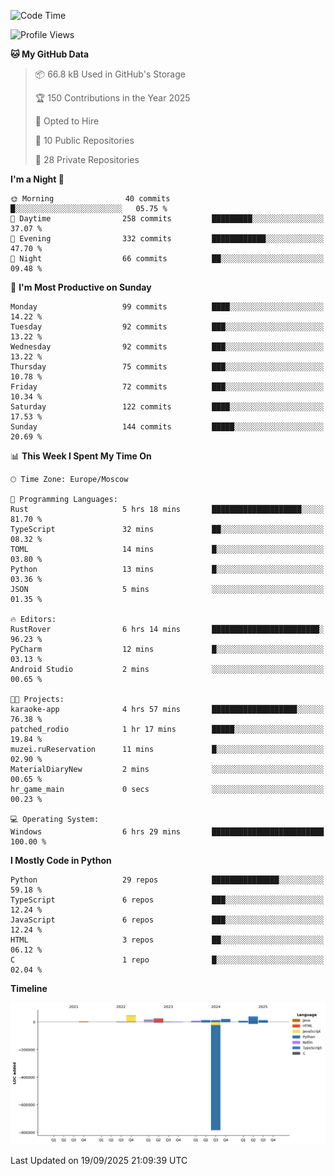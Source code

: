 <!--START_SECTION:waka-->
![Code Time](http://img.shields.io/badge/Code%20Time-818%20hrs-blue)

![Profile Views](http://img.shields.io/badge/Profile%20Views-0-blue)

**🐱 My GitHub Data** 

> 📦 66.8 kB Used in GitHub's Storage 
 > 
> 🏆 150 Contributions in the Year 2025
 > 
> 💼 Opted to Hire
 > 
> 📜 10 Public Repositories 
 > 
> 🔑 28 Private Repositories 
 > 
**I'm a Night 🦉** 

```text
🌞 Morning                40 commits          █░░░░░░░░░░░░░░░░░░░░░░░░   05.75 % 
🌆 Daytime                258 commits         █████████░░░░░░░░░░░░░░░░   37.07 % 
🌃 Evening                332 commits         ████████████░░░░░░░░░░░░░   47.70 % 
🌙 Night                  66 commits          ██░░░░░░░░░░░░░░░░░░░░░░░   09.48 % 
```
📅 **I'm Most Productive on Sunday** 

```text
Monday                   99 commits          ████░░░░░░░░░░░░░░░░░░░░░   14.22 % 
Tuesday                  92 commits          ███░░░░░░░░░░░░░░░░░░░░░░   13.22 % 
Wednesday                92 commits          ███░░░░░░░░░░░░░░░░░░░░░░   13.22 % 
Thursday                 75 commits          ███░░░░░░░░░░░░░░░░░░░░░░   10.78 % 
Friday                   72 commits          ███░░░░░░░░░░░░░░░░░░░░░░   10.34 % 
Saturday                 122 commits         ████░░░░░░░░░░░░░░░░░░░░░   17.53 % 
Sunday                   144 commits         █████░░░░░░░░░░░░░░░░░░░░   20.69 % 
```


📊 **This Week I Spent My Time On** 

```text
🕑︎ Time Zone: Europe/Moscow

💬 Programming Languages: 
Rust                     5 hrs 18 mins       ████████████████████░░░░░   81.70 % 
TypeScript               32 mins             ██░░░░░░░░░░░░░░░░░░░░░░░   08.32 % 
TOML                     14 mins             █░░░░░░░░░░░░░░░░░░░░░░░░   03.80 % 
Python                   13 mins             █░░░░░░░░░░░░░░░░░░░░░░░░   03.36 % 
JSON                     5 mins              ░░░░░░░░░░░░░░░░░░░░░░░░░   01.35 % 

🔥 Editors: 
RustRover                6 hrs 14 mins       ████████████████████████░   96.23 % 
PyCharm                  12 mins             █░░░░░░░░░░░░░░░░░░░░░░░░   03.13 % 
Android Studio           2 mins              ░░░░░░░░░░░░░░░░░░░░░░░░░   00.65 % 

🐱‍💻 Projects: 
karaoke-app              4 hrs 57 mins       ███████████████████░░░░░░   76.38 % 
patched_rodio            1 hr 17 mins        █████░░░░░░░░░░░░░░░░░░░░   19.84 % 
muzei.ruReservation      11 mins             █░░░░░░░░░░░░░░░░░░░░░░░░   02.90 % 
MaterialDiaryNew         2 mins              ░░░░░░░░░░░░░░░░░░░░░░░░░   00.65 % 
hr_game_main             0 secs              ░░░░░░░░░░░░░░░░░░░░░░░░░   00.23 % 

💻 Operating System: 
Windows                  6 hrs 29 mins       █████████████████████████   100.00 % 
```

**I Mostly Code in Python** 

```text
Python                   29 repos            ███████████████░░░░░░░░░░   59.18 % 
TypeScript               6 repos             ███░░░░░░░░░░░░░░░░░░░░░░   12.24 % 
JavaScript               6 repos             ███░░░░░░░░░░░░░░░░░░░░░░   12.24 % 
HTML                     3 repos             ██░░░░░░░░░░░░░░░░░░░░░░░   06.12 % 
C                        1 repo              █░░░░░░░░░░░░░░░░░░░░░░░░   02.04 % 
```



**Timeline**

![Lines of Code chart](https://raw.githubusercontent.com/adlemx/adlemx/main/assets/bar_graph.png)


 Last Updated on 19/09/2025 21:09:39 UTC
<!--END_SECTION:waka-->
